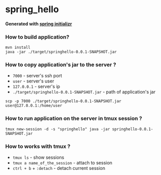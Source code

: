 # spring_hello

#### Generated with [spring initializr](https://start.spring.io/)

### How to build application?
```
mvn install
java -jar ./target/springhello-0.0.1-SNAPSHOT.jar
``` 

### How to copy application's jar to the server ?
- ``7000`` - server's ssh port
- ``user`` - server's user
- ``127.0.0.1`` - server's ip
- ``./target/springhello-0.0.1-SNAPSHOT.jar`` - path of application's jar
```
scp -p 7000 ./target/springhello-0.0.1-SNAPSHOT.jar user@127.0.0.1:/home/user
```

### How to run application on the server in tmux session ?
```
tmux new-session -d -s "springhello" java -jar springhello-0.0.1-SNAPSHOT.jar
```

### How to works with tmux ?
- ``tmux ls`` - show sessions
- ``tmux a name_of_the_session`` - attach to session
- ``ctrl + b`` +  ``:detach`` - detach current session
